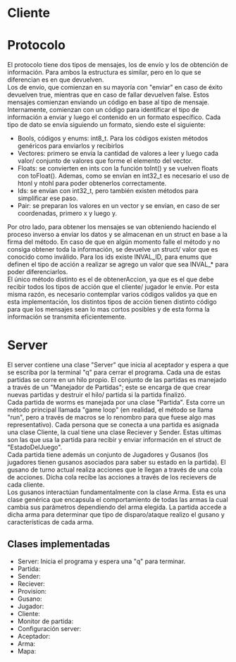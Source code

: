 # Cliente

# Protocolo
El protocolo tiene dos tipos de mensajes, los de envío y los de obtención de información. Para ambos la estructura es similar, pero en lo que se diferencian es en que devuelven.\
Los de envío, que comienzan en su mayoría con "enviar" en caso de éxito devuelven true, mientras que en caso de fallar devuelven false. Estos mensajes comienzan enviando un código en base al tipo de mensaje. Internamente, comienzan con un código para identificar el tipo de información a enviar y luego el contenido en un formato específico. Cada tipo de dato se envía siguiendo un formato, siendo este el siguiente:
- Bools, códigos y enums: int8_t. Para los códigos existen métodos genéricos para enviarlos y recibirlos
- Vectores: primero se envía la cantidad de valores a leer y luego cada valor/ conjunto de valores que forme el elemento del vector.
- Floats: se convierten en ints con la función toInt() y se vuelven floats con toFloat(). Ademas, como se envían en int32_t es necesario el uso de htonl y ntohl para poder obtenerlos correctamente.
- Ids: se envían con int32_t, pero también existen métodos para simplificar ese paso.
- Pair: se preparan los valores en un vector y se envían, en caso de ser coordenadas, primero x y luego y.

Por otro lado, para obtener los mensajes se van obteniendo haciendo el proceso inverso a enviar los datos y se almacenan en un struct en base a la firma del método. En caso de que en algún momento falle el método y no consiga obtener toda la información, se devuelve un struct/ valor que es conocido como inválido. Para los ids existe INVAL_ID, para enums que definen el tipo de acción a realizar se agrego un valor que sea INVAL_* para poder diferenciarlos.\
El único método distinto es el de obtenerAccion, ya que es el que debe recibir todos los tipos de acción que el cliente/ jugador le envíe. Por esta misma razón, es necesario contemplar varios códigos validos ya que en esta implementación, los distintos tipos de acción tienen distinto código para que los mensajes sean lo mas cortos posibles y de esta forma la información se transmita eficientemente.

# Server
El server contiene una clase "Server" que inicia al aceptador y espera a que se escriba por la terminal "q" para cerrar el programa. Cada una de estas partidas se corre en un hilo propio. El conjunto de las partidas es manejado a través de un "Manejador de Partidas"; este se encarga de que crear nuevas partidas y destruir el hilo/ partida si la partida finalizó.\
Cada partida de worms es manejada por una clase "Partida". Esta corre un método principal llamada "game loop" (en realidad, el método se llama "run", pero a través de macros se lo renombro para que fuese algo mas representativo). Cada persona que se conecta a una partida es asignada una clase Cliente, la cual tiene una clase Reciever y Sender. Estas ultimas son las que usa la partida para recibir y enviar información en el struct de "EstadoDelJuego".\
Cada partida tiene además un conjunto de Jugadores y Gusanos (los jugadores tienen gusanos asociados para saber su estado en la partida). El gusano de turno actual realiza acciones que le llegan a través de una cola de acciones. Dicha cola recibe las acciones a través de los recievers de cada cliente.\
Los gusanos interactúan fundamentalmente con la clase Arma. Esta es una clase genérica que encapsula el comportamiento de todas las armas la cual cambia sus parámetros dependiendo del arma elegida. La partida accede a dicha arma para determinar que tipo de disparo/ataque realizo el gusano y características de cada arma.

## Clases implementadas
- Server: Inicia el programa y espera una "q" para terminar.
- Partida: 
- Sender:
- Reciever:
- Provision:
- Gusano:
- Jugador:
- Cliente:
- Monitor de partida:
- Configuración server:
- Aceptador:
- Arma:
- Mapa:

